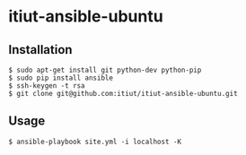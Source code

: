 itiut-ansible-ubuntu
====

Installation
----
```
$ sudo apt-get install git python-dev python-pip
$ sudo pip install ansible
$ ssh-keygen -t rsa
$ git clone git@github.com:itiut/itiut-ansible-ubuntu.git
```

Usage
----
```
$ ansible-playbook site.yml -i localhost -K
```

